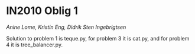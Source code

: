 # IN2010 Oblig 1
*Anine Lome, Kristin Eng, Didrik Sten Ingebrigtsen*

Solution to problem 1 is teque.py, for problem 3 it is cat.py, and for problem 4 it is tree_balancer.py.